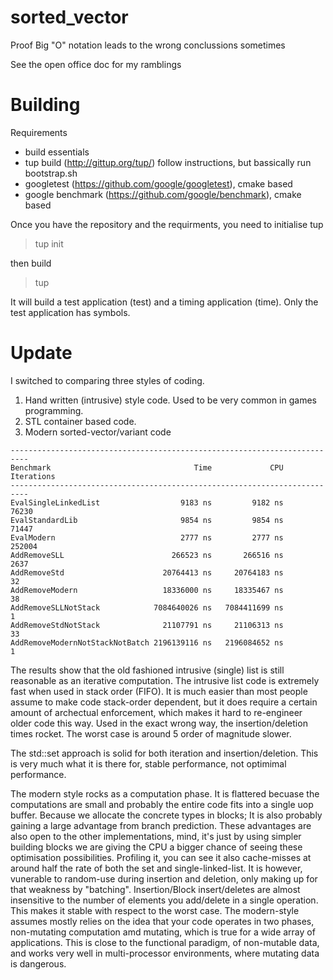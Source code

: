 # sorted_vector
Proof Big "O" notation leads to the wrong conclussions sometimes

See the open office doc for my ramblings

Building
========

 Requirements
 - build essentials
 - tup build (http://gittup.org/tup/) follow instructions, but bassically run bootstrap.sh
 - googletest (https://github.com/google/googletest), cmake based
 - google benchmark (https://github.com/google/benchmark), cmake based

Once you have the repository and the requirments, you need to initialise tup
> tup init  

then build
> tup

It will build a test application (test) and a timing application (time).
Only the test application has symbols.



Update
======

I switched to comparing three styles of coding.

1) Hand written (intrusive) style code. Used to be very common in games programming.
2) STL container based code.
3) Modern sorted-vector/variant code

```
--------------------------------------------------------------------------
Benchmark                                Time             CPU   Iterations
--------------------------------------------------------------------------
EvalSingleLinkedList                  9183 ns         9182 ns        76230
EvalStandardLib                       9854 ns         9854 ns        71447
EvalModern                            2777 ns         2777 ns       252004
AddRemoveSLL                        266523 ns       266516 ns         2637
AddRemoveStd                      20764413 ns     20764183 ns           32
AddRemoveModern                   18336000 ns     18335467 ns           38
AddRemoveSLLNotStack            7084640026 ns   7084411699 ns            1
AddRemoveStdNotStack              21107791 ns     21106313 ns           33
AddRemoveModernNotStackNotBatch 2196139116 ns   2196084652 ns            1
```

The results show that the old fashioned intrusive (single) list is still reasonable as an iterative computation.
The intrusive list code is extremely fast when used in stack order (FIFO). It is much easier than most people assume to make code stack-order dependent, but it does require a certain amount of archectual enforcement, which makes it hard to re-engineer older code this way.
Used in the exact wrong way, the insertion/deletion times rocket. The worst case is around 5 order of magnitude slower.

The std::set approach is solid for both iteration and insertion/deletion. This is very much what it is there for, stable performance, not optimimal performance.

The modern style rocks as a computation phase. It is flattered becuase the computations are small and probably the entire code fits into a single uop buffer.
Because we allocate the concrete types in blocks; It is also probably gaining a large advantage from branch prediction.
These advantages are also open to the other implementations, mind, it's just by using simpler building blocks we are giving the CPU a bigger chance of seeing these optimisation possibilities.
Profiling it, you can see it also cache-misses at around half the rate of both the set and single-linked-list.
It is however, vunerable to random-use during insertion and deletion, only making up for that weakness by "batching". Insertion/Block insert/deletes are almost insensitive to the number of elements you add/delete in a single operation. This makes it stable with respect to the worst case.
The modern-style assumes mostly relies on the idea that your code operates in two phases, non-mutating computation amd mutating, which is true for a wide array of applications. This is close to the functional paradigm, of non-mutable data, and works very well in multi-processor environments, where mutating data is dangerous.